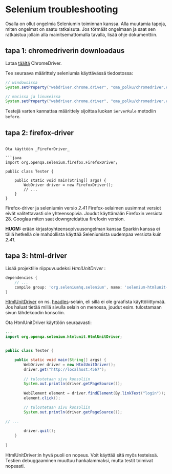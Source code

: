 # Selenium troubleshooting

Osalla on ollut ongelmia Seleniumin toiminnan kanssa. Alla muutamia tapoja, miten ongelmat on saatu ratkaisuta. Jos törmäät ongelmaan ja saat sen ratkaistua jollain alla mainitsemattomalla tavalla, lisää ohje dokumenttiin.

## tapa 1: chromedriverin downloadaus

Lataa [täältä](https://sites.google.com/a/chromium.org/chromedriver/downloads) ChromeDriver.

Tee seuraava määrittely seleniumia käyttävässä tiedostossa:

```java
// windowsissa
System.setProperty("webdriver.chrome.driver", "oma_polku/chromedriver.exe"); 

// macissa ja linuxeissa
System.setProperty("webdriver.chrome.driver", "oma_polku/chromedriver.exe"); 
```

Testejä varten kannattaa määrittely sijoittaa luokan <code>ServerRule</code> metodiin <code>before</code>.

## tapa 2: firefox-driver

```

Ota käyttöön _FireforDriver_

```java
import org.openqa.selenium.firefox.FirefoxDriver;

public class Tester {

    public static void main(String[] args) {
        WebDriver driver = new FirefoxDriver();
        // ...
    }
}
```

Firefox-driver ja seleniumin versio _2.41_ Firefox-selaimen uusimmat versiot eivät valitettavasti ole yhteensopivia. Joudut käyttämään Firefoxin versiota 28. Googlaa miten saat downgreidattua firefoxin version.

**HUOM:** erään kirjastoyhteensopivuusongelman kanssa Sparkin kanssa ei tällä hetkellä ole mahdollista käyttää Seleniumista uudempaa versiota kuin _2.41_.
 
## tapa 3: html-driver

Lisää projektille riippuvuudeksi _HtmlUnitDriver_ :

```groovy
dependencies {
    // ...
    compile group: 'org.seleniumhq.selenium', name: 'selenium-htmlunit-driver',version: seleniumVersion  
}
```

[HtmlUnitDriver](https://github.com/SeleniumHQ/selenium/wiki/HtmlUnitDriver) on ns. [headles](https://en.wikipedia.org/wiki/Headless_browser)-selain, eli sillä ei ole graafista käyttöliittymää. Jos haluat tietää millä sivulla selain on menossa, joudut esim. tulostamaan sivun lähdekoodin konsoliin.

Ota HtmlUnitDriver käyttöön seuraavasti:

```java
...
import org.openqa.selenium.htmlunit.HtmlUnitDriver;


public class Tester {

    public static void main(String[] args) {
        WebDriver driver = new HtmlUnitDriver();
        driver.get("http://localhost:4567");
        
        // tulostetaan sivu konsoliin
        System.out.println(driver.getPageSource());
        
        WebElement element = driver.findElement(By.linkText("login"));
        element.click();

        // tulostetaan sivu konsoliin
        System.out.println(driver.getPageSource());
        
// ...

        driver.quit();
    }
    
}
```

HtmlUnitDriver:in hyvä puoli on nopeus. Voit käyttää sitä myös testeissä. Testien debuggaaminen muuttuu hankalammaksi, mutta testit toimivat nopeasti.



